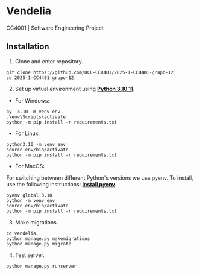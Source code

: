# Vendelia

CC4001 | Software Engineering Project

## Installation

1. Clone and enter repository.

```
git clone https://github.com/DCC-CC4401/2025-1-CC4401-grupo-12
cd 2025-1-CC4401-grupo-12
```

2. Set up virtual environment using [**Python 3.10.11**](https://www.python.org/downloads/release/python-31011/).

- For Windows:
```
py -3.10 -m venv env
.\env\Scripts\activate
python -m pip install -r requirements.txt
```

- For Linux:
```
python3.10 -m venv env
source env/bin/activate
python -m pip install -r requirements.txt
```
- For MacOS:

For switching between different Python's versions we use pyenv. To install, use the following instructions: [**Install pyenv**](https://mac.install.guide/python/install-pyenv).
```
pyenv global 3.10
python -m venv env
source env/bin/activate
python -m pip install -r requirements.txt
```

3. Make migrations.
```
cd vendelia
python manage.py makemigrations
python manage.py migrate
```

4. Test server.
```
python manage.py runserver
```
